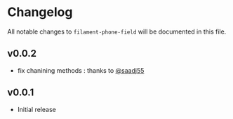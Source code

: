 # Changelog

All notable changes to `filament-phone-field` will be documented in this file.

## v0.0.2
- fix chanining methods : thanks to [@saadj55](https://github.com/AbanoubNassem/filament-phone-field/pull/2)

## v0.0.1
- Initial release
